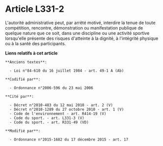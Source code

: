 # Article L331-2

L'autorité administrative peut, par arrêté motivé, interdire la tenue de toute compétition, rencontre, démonstration ou
manifestation publique de quelque nature que ce soit, dans une discipline ou une activité sportive lorsqu'elle présente des
risques d'atteinte à la dignité, à l'intégrité physique ou à la santé des participants.

**Liens relatifs à cet article**

	**Anciens textes**:

	  - Loi n°84-610 du 16 juillet 1984 - art. 49-1 A (Ab)

	**Codifié par**:

	  - Ordonnance n°2006-596 du 23 mai 2006

	**Cité par**:

	  - Décret n°2010-483 du 12 mai 2010 - art. 2 (V)
	  - Décret n°2010-1289 du 27 octobre 2010 - art. 1 (V)
	  - Code de l'environnement - art. R414-19 (V)
	  - Code du sport. - art. L331-3 (V)
	  - Code du sport. - art. R331-49 (VD)

	**Modifié par**:

	  - Ordonnance n°2015-1682 du 17 décembre 2015 - art. 17
